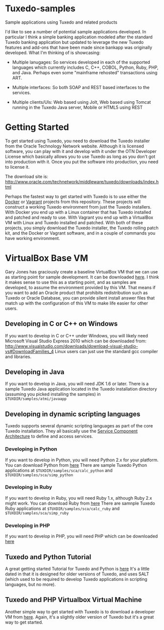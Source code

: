 # Tuxedo-samples
Sample applications using Tuxedo and related products

I'd like to see a number of potential sample applications developed.  In particular I think a simple banking application modeled after the standard Tuxedo banking application but updated to leverage the new Tuxedo features and add-ons that have been made since bankapp was originally developed.  What I'm thinking of is showcasing:

- Multiple lanugages: So services developed in each of the supported languages which currently includes C, C++, COBOL, Python, Ruby, PHP, and Java.  Perhaps even some "mainframe rehosted" transactions using ART.

- Multiple interfaces:  So both SOAP and REST based interfaces to the services.

- Multiple clients/UIs:  Web based using Jolt, Web based using Tomcat running in the Tuxedo Java server, Mobile or HTML5 using REST

# Getting Started
To get started using Tuxedo, you need to download the Tuxedo installer from the Oracle Technology Network website.  Although it is licensed software, you can play with it and develop with it under the OTN Developer License which basically allows you to use Tuxedo as long as you don't got into production with it.  Once you put the software into production, you need to license it.

The download site is: http://www.oracle.com/technetwork/middleware/tuxedo/downloads/index.html

Perhaps the fastest way to get started with Tuxedo is to use either the [Docker](https://github.com/TuxedoUsers/Tuxedo-samples/tree/master/docker) or [Vagrant](https://github.com/TuxedoUsers/Tuxedo-samples/tree/master/vagrant) projects from this repository.  These projects will construct a working Tuxedo environment from just the Tuxedo installers.  With Docker you end up with a Linux container that has Tuxedo installed and patched and ready to use.  With Vagrant you end up with a VirtualBox VM with Linux and Tuxedo installed and patched.  With both of these projects, you simply download the Tuxedo installer, the Tuxedo rolling patch kit, and the Docker or Vagrant software, and in a couple of commands you have working environment.

# VirtualBox Base VM

Gary Jones has graciously create a baseline VirtualBox VM that we can use as starting point for sample development.  It can be downloaded [here](http://littles.name/tuxedodemos/TuxedoSamplesVM).  I think it makes sense to use this as a starting point, and as samples are developed, to assume the environment provided by this VM.  That means if you want to add an Oracle product that prohibits redistribution such as Tuxedo or Oracle Database, you can provide silent install answer files that match up with the configuration of this VM to make life easier for other users.

## Developing in C or C++ on Windows
If you want to develop in C or C++ under Windows, you will likely need Microsoft Visual Studio Express 2010 which can be downloaded from:  http://www.visualstudio.com/downloads/download-visual-studio-vs#DownloadFamilies_4   Linux users can just use the standard gcc compiler and libraries.

## Developing in Java
If you want to develop in Java, you will need JDK 1.6 or later.  There is a sample Tuxedo Java application located in the Tuxedo installation directory (assuming you picked installing the samples) in `$TUXDIR/samples/atmi/javaapp`

## Developing in dynamic scripting languages
Tuxedo supports several dynamic scripting languages as part of the core Tuxedo installation.  They all basically use the [Service Component Architecture](http://en.wikipedia.org/wiki/Service_Component_Architecture) to define and access services.

### Developing in Python
If you want to develop in Python, you will need Python 2.x for your platform.  You can download Python from [here](https://www.python.org/downloads/)
There are sample Tuxedo Python applications at `$TUXDIR/samples/sca/calc_python` and `$TUXDIR/samples/sca/simp_python`


### Developing in Ruby
If you want to develop in Ruby, you will need Ruby 1.x, although Ruby 2.x might work. You can download Ruby from [here](https://www.ruby-lang.org/en/downloads/)
There are samnple Tuxedo Ruby applications at `$TUXDIR/samples/sca/calc_ruby` and `$TUXDIR/samples/sca/simp_ruby`

### Developing in PHP
If you want to develop in PHP, you will need PHP which can be downloaded [here](http://us2.php.net/downloads.php)


## Tuxedo and Python Tutorial
A great getting started Tutorial for Tuxedo and Python is [here](http://www.oracle.com/webfolder/technetwork/tutorials/obe/fmw/tuxedo/11g/r1/developingpythoncomponents/developingpythoncomponents.htm)
It's a little dated in that it is designed for older versions of Tuxedo, and uses SALT (which used to be required to develop Tuxedo applications in scripting languages, but no more).

## Tuxedo and PHP Virtualbox Virtual Machine
Another simple way to get started with Tuxedo is to download a developer VM from [here](http://www.oracle.com/technetwork/community/developer-vm/index.html#tux).  Again, it's a slightly older version of Tuxedo but it's a great way to get started.
